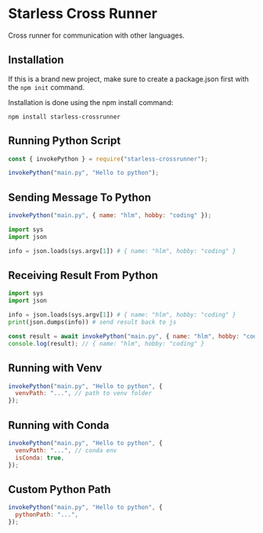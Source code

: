 # Starless Cross Runner

Cross runner for communication with other languages.

## Installation

If this is a brand new project, make sure to create a package.json first with the `npm init` command.

Installation is done using the npm install command:

```
npm install starless-crossrunner
```

## Running Python Script

```js
const { invokePython } = require("starless-crossrunner");

invokePython("main.py", "Hello to python");
```

## Sending Message To Python

```js
invokePython("main.py", { name: "hlm", hobby: "coding" });
```

```py
import sys
import json

info = json.loads(sys.argv[1]) # { name: "hlm", hobby: "coding" }
```

## Receiving Result From Python

```py
import sys
import json

info = json.loads(sys.argv[1]) # { name: "hlm", hobby: "coding" }
print(json.dumps(info)) # send result back to js
```

```js
const result = await invokePython("main.py", { name: "hlm", hobby: "coding" });
console.log(result); // { name: "hlm", hobby: "coding" }
```

## Running with Venv

```js
invokePython("main.py", "Hello to python", {
  venvPath: "...", // path to venv folder
});
```

## Running with Conda

```js
invokePython("main.py", "Hello to python", {
  venvPath: "...", // conda env
  isConda: true,
});
```

## Custom Python Path

```js
invokePython("main.py", "Hello to python", {
  pythonPath: "...",
});
```
